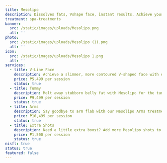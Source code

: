 ```yaml
---
title: Mesolipo
description: Dissolves fats, Vshape face, instant results. Achieve your ideal silhouette with our advanced body slimming treatments, combining the latest technology with expert care. At Luks Spa and Aesthetics, we offer non-invasive solutions designed to sculpt and tone your body, targeting stubborn fat and enhancing your natural contours. Our state-of-the-art procedures are customized to meet your specific goals, ensuring effective and visible results. Enjoy a transformative experience in our luxurious setting, and step out with renewed confidence and a beautifully refined figure.
treatment: spa-treatments
banner:
  src: /static/images/uploads/Mesolipo.png
  alt: ''
photo:
  src: /static/images/uploads/Mesolipo (1).png
  alt: ''
icon:
  src: /static/images/uploads/Mesolipo 1.png
  alt: ''
services:
  - title: V-Line Face
    description: Achieve a slimmer, more contoured V-shaped face with our Mesolipo treatment. This non-surgical procedure dissolves facial fat and reduces puffiness, giving you a sharper jawline and more defined facial structure — with visible results even after just one session!
    price: ₱5,499 per session
    status: true
  - title: Tummy
    description: Melt away stubborn belly fat with Mesolipo for the tummy. This fat-dissolving injectable targets localized fat cells to help flatten and sculpt your midsection. Perfect for clients seeking noticeable results without surgery or downtime.
    price: ₱9,499 per session
    status: true
  - title: Arms
    description: Say goodbye to arm flab with our Mesolipo Arms treatment. This targeted procedure breaks down fat deposits for leaner, more toned arms — ideal for clients who struggle with stubborn arm fat despite diet and exercise.
    price: ₱10,499 per session
    status: true
  - title: Extra Shots
    description: Need a little extra boost? Add more Mesolipo shots to maximize fat reduction in your chosen area for enhanced contouring and faster results.
    price: ₱1,500 per session
    status: true
nisfl: true
status: true
featured: false
---
```


